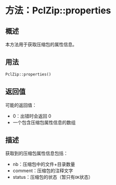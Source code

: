 
# 方法：PclZip::properties

## 概述
本方法用于获取压缩包的属性信息。



## 用法
```php
PclZip::properties()
```




## 返回值
可能的返回值：
- 0：出错时会返回 0 
- 一个包含压缩包属性信息的数组



## 描述
获取到的压缩包属性信息包括：
- nb：压缩包中的文件+目录数量
- comment：压缩包的注释文字
- status：压缩包的状态（暂只有`OK`状态）

